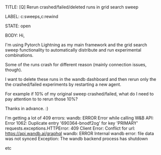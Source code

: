 TITLE:
[Q] Rerun crashed/failed/deleted runs in grid search sweep

LABEL:
c:sweeps,c:rewind

STATE:
open

BODY:
Hi,

I'm using Pytorch Lightning as my main framework and the grid search sweep functionality to automatically distribute and run experimental combinations.

Some of the runs crash for different reason (mainly connection issues, though).

I want to delete these runs in the wandb dashboard and then rerun only the the crashed/failed experiments by restarting a new agent.

For example if 10% of my original sweep crashed/failed, what do I need to pay attention to to rerun those 10%?

Thanks in advance. :)

I'm getting a lot of 409 errors: 
wandb: ERROR Error while calling W&B API: Error 1062: Duplicate entry '690364-bnodf2og' for key 'PRIMARY'
requests.exceptions.HTTPError: 409 Client Error: Conflict for url: https://api.wandb.ai/graphql
wandb: ERROR Internal wandb error: file data was not synced
Exception: The wandb backend process has shutdown

etc

